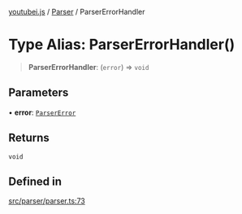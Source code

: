 [youtubei.js](../../../README.md) / [Parser](../README.md) / ParserErrorHandler

# Type Alias: ParserErrorHandler()

> **ParserErrorHandler**: (`error`) => `void`

## Parameters

• **error**: [`ParserError`](ParserError.md)

## Returns

`void`

## Defined in

[src/parser/parser.ts:73](https://github.com/LuanRT/YouTube.js/blob/e54e499ff553dab51e6d9d1aebc090b50fec29ba/src/parser/parser.ts#L73)
